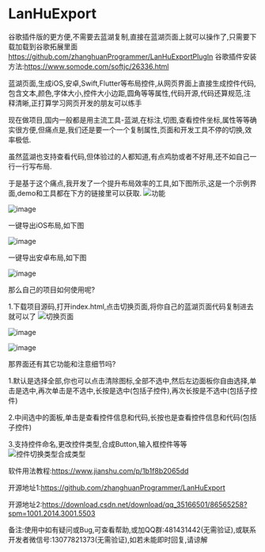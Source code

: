 # LanHuExport

谷歌插件版的更方便,不需要去蓝湖复制,直接在蓝湖页面上就可以操作了,只需要下载加载到谷歌拓展里面
https://github.com/zhanghuanProgrammer/LanHuExportPlugIn
谷歌插件安装方法:https://www.somode.com/softjc/26336.html




 蓝湖页面,生成iOS,安卓,Swift,Flutter等布局控件,从网页界面上直接生成控件代码,包含文本,颜色,字体大小,控件大小边距,圆角等等属性,代码开源,代码还算规范,注释清晰,正打算学习网页开发的朋友可以练手
 
 
现在做项目,国内一般都是用主流工具-蓝湖,在标注,切图,查看控件坐标,属性等等确实很方便,但痛点是,我们还是要一个一个复制属性,页面和开发工具不停的切换,效率极低.

虽然蓝湖也支持查看代码,但体验过的人都知道,有点鸡肋或者不好用,还不如自己一行一行写布局.

于是基于这个痛点,我开发了一个提升布局效率的工具,如下图所示,这是一个示例界面,demo和工具都在下方的链接里可以获取.
![功能](https://user-images.githubusercontent.com/20348189/197098556-c4087c08-6acd-4f8d-b1d1-85ae9afd0f8a.gif)


![image](https://user-images.githubusercontent.com/20348189/196595303-258a714e-19b1-4738-b00b-f19f8a951bdf.png)


一键导出iOS布局,如下图

![image](https://user-images.githubusercontent.com/20348189/196595342-a6d9c0c8-4d72-445d-b524-b96284874917.png)

一键导出安卓布局,如下图

![image](https://user-images.githubusercontent.com/20348189/196595365-844b5139-4167-4805-8e03-8b8414a7965b.png)

那么自己的项目如何使用呢?

1.下载项目源码,打开index.html,点击切换页面,将你自己的蓝湖页面代码复制进去就可以了
![切换页面](https://user-images.githubusercontent.com/20348189/197098570-b918512b-75e5-486f-9364-4ef8a74a6e41.gif)


![image](https://user-images.githubusercontent.com/20348189/196596391-c398f6f7-9ddb-4d67-89d3-2e51bc098d93.png)

![image](https://user-images.githubusercontent.com/20348189/196596407-9cefbd1a-da32-48c5-8167-733b5a1920a1.png)




那界面还有其它功能和注意细节吗?

1.默认是选择全部,你也可以点击清除图标,全部不选中,然后左边面板你自由选择,单击是选中,再次单击是不选中,长按是选中(包括子控件),再次长按是不选中(包括子控件)

2.中间选中的面板,单击是查看控件信息和代码,长按也是查看控件信息和代码(包括子控件)

3.支持控件命名,更改控件类型,合成Button,输入框控件等等
![控件切换类型合成类型](https://user-images.githubusercontent.com/20348189/197098585-df2f7f60-01f9-4f61-a540-9c47b02837bf.gif)



软件用法教程:https://www.jianshu.com/p/1b1f8b2065dd

开源地址1:https://github.com/zhanghuanProgrammer/LanHuExport

开源地址2:https://download.csdn.net/download/qq_35166501/86565258?spm=1001.2014.3001.5503


备注:使用中如有疑问或Bug,可查看帮助,或加QQ群:481431442(无需验证),或联系开发者微信号:13077821373(无需验证),如若未能即时回复,请谅解
